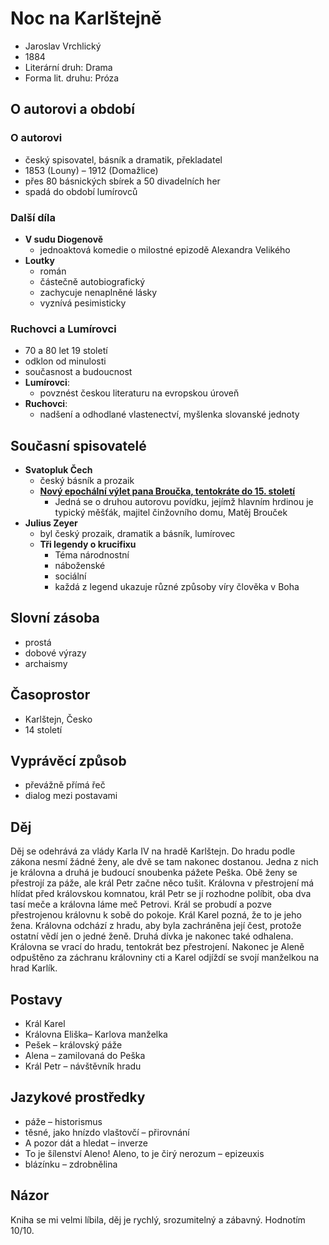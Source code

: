# Noc na Karlštejně

- Jaroslav Vrchlický
- 1884
- Literární druh: Drama
- Forma lit. druhu: Próza

## O autorovi a období

### O autorovi

- český spisovatel, básník a dramatik, překladatel
- 1853 (Louny) – 1912 (Domažlice)
- přes 80 básnických sbírek a 50 divadelních her
- spadá do období lumírovců

### Další díla

- **V sudu Diogenově**
  - jednoaktová komedie o milostné epizodě Alexandra Velikého
- **Loutky**
  - román
  - částečně autobiografický
  - zachycuje nenaplněné lásky
  - vyznívá pesimisticky

### Ruchovci a Lumírovci

- 70 a 80 let 19 století
- odklon od minulosti
- současnost a budoucnost
- **Lumírovci**:
  - povznést českou literaturu na evropskou úroveň
- **Ruchovci**:
  - nadšení a odhodlané vlastenectví, myšlenka slovanské jednoty

## Současní spisovatelé

- **Svatopluk Čech**
  - český básník a prozaik
  - [**Nový epochální výlet pana Broučka, tentokráte do 15. století**](./Pan_Broucek.md)
    - Jedná se o druhou autorovu povídku, jejímž hlavním hrdinou je typický měšťák, majitel činžovního domu, Matěj Brouček
- **Julius Zeyer**
  - byl český prozaik, dramatik a básník, lumírovec
  - **Tři legendy o krucifixu**
    - Téma národnostní
    - náboženské
    - sociální
    - každá z legend ukazuje různé způsoby víry člověka v Boha

## Slovní zásoba

- prostá
- dobové výrazy
- archaismy

## Časoprostor

- Karlštejn, Česko
- 14 století

## Vyprávěcí způsob

- převážně přímá řeč
- dialog mezi postavami

## Děj

Děj se odehrává za vlády Karla IV na hradě Karlštejn. Do hradu podle zákona nesmí žádné ženy, ale dvě se tam nakonec dostanou. Jedna z nich je královna a druhá je budoucí snoubenka pážete Peška. Obě ženy se přestrojí za páže, ale král Petr začne něco tušit. Královna v přestrojení má hlídat před královskou komnatou, král Petr se jí rozhodne políbit, oba dva tasí meče a královna láme meč Petrovi. Král se probudí a pozve přestrojenou královnu k sobě do pokoje. Král Karel pozná, že to je jeho žena. Královna odchází z hradu, aby byla zachráněna její čest, protože ostatní vědí jen o jedné ženě. Druhá dívka je nakonec také odhalena. Královna se vrací do hradu, tentokrát bez přestrojení. Nakonec je Aleně odpuštěno za záchranu královniny cti a Karel odjíždí se svojí manželkou na hrad Karlík.

## Postavy

- Král Karel
- Královna Eliška– Karlova manželka
- Pešek – královský páže
- Alena – zamilovaná do Peška
- Král Petr – návštěvník hradu

## Jazykové prostředky

- páže – historismus
- těsné, jako hnízdo vlaštovčí – přirovnání
- A pozor dát a hledat – inverze
- To je šílenství Aleno! Aleno, to je čirý nerozum – epizeuxis
- blázínku – zdrobnělina

## Názor

Kniha se mi velmi líbila, děj je rychlý, srozumitelný a zábavný. Hodnotím 10/10.
